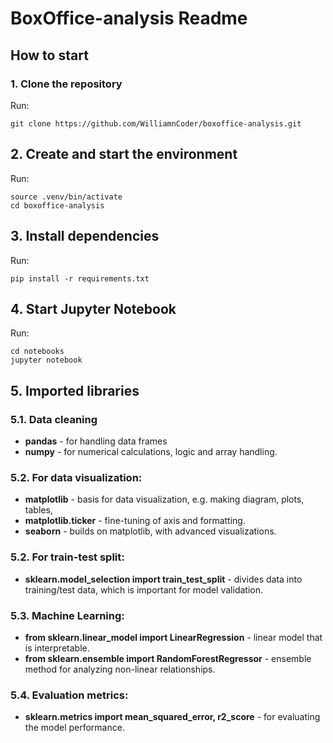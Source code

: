 # BoxOffice-analysis Readme

## How to start
### 1. Clone the repository
Run:
```
git clone https://github.com/WilliamnCoder/boxoffice-analysis.git 
```

## 2. Create and start the environment
Run:
```
source .venv/bin/activate
cd boxoffice-analysis
```

## 3. Install dependencies
Run:
```
pip install -r requirements.txt
```

## 4. Start Jupyter Notebook
Run:
```
cd notebooks
jupyter notebook
```


## 5. Imported libraries 

### 5.1. Data cleaning
- **pandas** - for handling data frames
- **numpy** - for numerical calculations, logic and array handling. 
### 5.2. For data visualization: 
- **matplotlib** - basis for data visualization, e.g. making diagram, plots, tables,
- **matplotlib.ticker** - fine-tuning of axis and formatting.
- **seaborn** - builds on matplotlib, with advanced visualizations.
### 5.2. For train-test split:
- **sklearn.model_selection import train_test_split** - divides data into training/test data, which is important for model validation.

### 5.3. Machine Learning:
- **from sklearn.linear_model import LinearRegression** - linear model that is interpretable.
- **from sklearn.ensemble import RandomForestRegressor** - ensemble method for analyzing non-linear relationships.

### 5.4. Evaluation metrics:
- **sklearn.metrics import mean_squared_error, r2_score** - for evaluating the model performance.